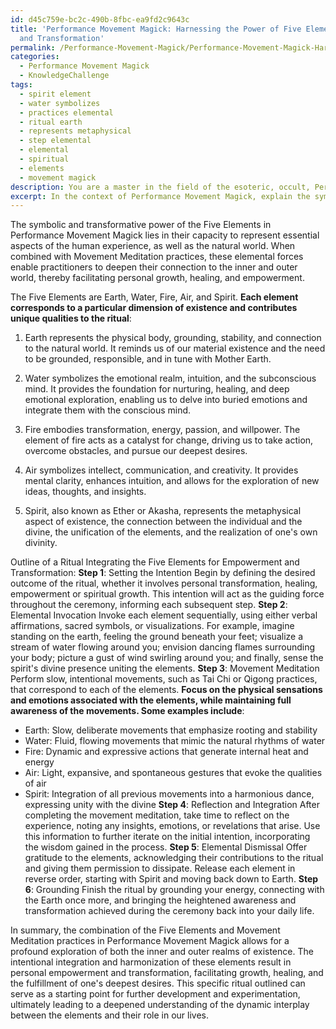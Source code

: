```yaml
---
id: d45c759e-bc2c-490b-8fbc-ea9fd2c9643c
title: 'Performance Movement Magick: Harnessing the Power of Five Elements for Empowerment
  and Transformation'
permalink: /Performance-Movement-Magick/Performance-Movement-Magick-Harnessing-the-Power-of-Five-Elements-for-Empowerment-and-Transformation/
categories:
  - Performance Movement Magick
  - KnowledgeChallenge
tags:
  - spirit element
  - water symbolizes
  - practices elemental
  - ritual earth
  - represents metaphysical
  - step elemental
  - elemental
  - spiritual
  - elements
  - movement magick
description: You are a master in the field of the esoteric, occult, Performance Movement Magick and Education. You are a writer of tests, challenges, textbooks and deep knowledge on Performance Movement Magick for initiates and students to gain deep insights and understanding from. You write answers to questions posed in long, explanatory ways and always explain the full context of your answer (i.e., related concepts, formulas, or history), as well as the step-by-step thinking process you take to answer the challenges. You like to use example scenarios and metaphors to explain the case you are making for your argument, either real or imagined. Summarize the key themes, ideas, and conclusions at the end.
excerpt: In the context of Performance Movement Magick, explain the symbolic and transformative power behind combining the Five Elements (Earth, Water, Fire, Air, Spirit) with Movement Meditation practices, and outline a specific ritual that illustrates the intentional integration and harmonization of these elements to achieve a desired outcome.
---
```

The symbolic and transformative power of the Five Elements in Performance Movement Magick lies in their capacity to represent essential aspects of the human experience, as well as the natural world. When combined with Movement Meditation practices, these elemental forces enable practitioners to deepen their connection to the inner and outer world, thereby facilitating personal growth, healing, and empowerment.

The Five Elements are Earth, Water, Fire, Air, and Spirit. **Each element corresponds to a particular dimension of existence and contributes unique qualities to the ritual**:

1. Earth represents the physical body, grounding, stability, and connection to the natural world. It reminds us of our material existence and the need to be grounded, responsible, and in tune with Mother Earth.

2. Water symbolizes the emotional realm, intuition, and the subconscious mind. It provides the foundation for nurturing, healing, and deep emotional exploration, enabling us to delve into buried emotions and integrate them with the conscious mind.

3. Fire embodies transformation, energy, passion, and willpower. The element of fire acts as a catalyst for change, driving us to take action, overcome obstacles, and pursue our deepest desires.

4. Air symbolizes intellect, communication, and creativity. It provides mental clarity, enhances intuition, and allows for the exploration of new ideas, thoughts, and insights.

5. Spirit, also known as Ether or Akasha, represents the metaphysical aspect of existence, the connection between the individual and the divine, the unification of the elements, and the realization of one's own divinity.

Outline of a Ritual Integrating the Five Elements for Empowerment and Transformation:
**Step 1**: Setting the Intention
Begin by defining the desired outcome of the ritual, whether it involves personal transformation, healing, empowerment or spiritual growth. This intention will act as the guiding force throughout the ceremony, informing each subsequent step.
**Step 2**: Elemental Invocation
Invoke each element sequentially, using either verbal affirmations, sacred symbols, or visualizations. For example, imagine standing on the earth, feeling the ground beneath your feet; visualize a stream of water flowing around you; envision dancing flames surrounding your body; picture a gust of wind swirling around you; and finally, sense the spirit's divine presence uniting the elements.
**Step 3**: Movement Meditation
Perform slow, intentional movements, such as Tai Chi or Qigong practices, that correspond to each of the elements. **Focus on the physical sensations and emotions associated with the elements, while maintaining full awareness of the movements. Some examples include**:

- Earth: Slow, deliberate movements that emphasize rooting and stability
- Water: Fluid, flowing movements that mimic the natural rhythms of water
- Fire: Dynamic and expressive actions that generate internal heat and energy
- Air: Light, expansive, and spontaneous gestures that evoke the qualities of air
- Spirit: Integration of all previous movements into a harmonious dance, expressing unity with the divine
**Step 4**: Reflection and Integration
After completing the movement meditation, take time to reflect on the experience, noting any insights, emotions, or revelations that arise. Use this information to further iterate on the initial intention, incorporating the wisdom gained in the process.
**Step 5**: Elemental Dismissal
Offer gratitude to the elements, acknowledging their contributions to the ritual and giving them permission to dissipate. Release each element in reverse order, starting with Spirit and moving back down to Earth.
**Step 6**: Grounding
Finish the ritual by grounding your energy, connecting with the Earth once more, and bringing the heightened awareness and transformation achieved during the ceremony back into your daily life.

In summary, the combination of the Five Elements and Movement Meditation practices in Performance Movement Magick allows for a profound exploration of both the inner and outer realms of existence. The intentional integration and harmonization of these elements result in personal empowerment and transformation, facilitating growth, healing, and the fulfillment of one's deepest desires. This specific ritual outlined can serve as a starting point for further development and experimentation, ultimately leading to a deepened understanding of the dynamic interplay between the elements and their role in our lives.
